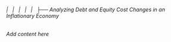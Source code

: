 ###### |   |   |   |   |   ├── Analyzing Debt and Equity Cost Changes in an Inflationary Economy

*Add content here*